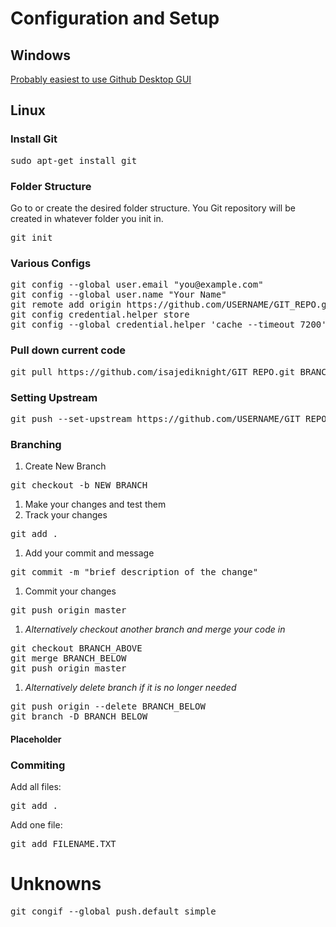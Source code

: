 # Configuration and Setup

## Windows
[Probably easiest to use Github Desktop GUI](https://desktop.github.com/ "Download Github Desktop")

## Linux

### Install Git
<pre>sudo apt-get install git</pre>

### Folder Structure
Go to or create the desired folder structure.  You Git repository will be created in whatever folder you init in.
<pre>
git init
</pre>

### Various Configs
<pre>
git config --global user.email "you@example.com"
git config --global user.name "Your Name"
git remote add origin https://github.com/USERNAME/GIT_REPO.git
git config credential.helper store
git config --global credential.helper 'cache --timeout 7200'
</pre>

### Pull down current code
<pre>
git pull https://github.com/isajediknight/GIT_REPO.git BRANCH_NAME
</pre>

### Setting Upstream
<pre>
git push --set-upstream https://github.com/USERNAME/GIT_REPO.git master
</pre>

### Branching

1. Create New Branch
<pre>
git checkout -b NEW_BRANCH
</pre>
1. Make your changes and test them
1. Track your changes
<pre>
git add .
</pre>
1. Add your commit and message
<pre>
git commit -m "brief description of the change"
</pre>
1. Commit your changes
<pre>
git push origin master
</pre>
1. _Alternatively checkout another branch and merge your code in_
<pre>
git checkout BRANCH_ABOVE
git merge BRANCH_BELOW
git push origin master
</pre>
1. _Alternatively delete branch if it is no longer needed_
<pre>
git push origin --delete BRANCH_BELOW
git branch -D BRANCH_BELOW
</pre>

#### Placeholder

### Commiting
Add all files:
<pre>
git add .
</pre>

Add one file:
<pre>
git add FILENAME.TXT
</pre>

# Unknowns
<pre>
git congif --global push.default simple
</pre>
